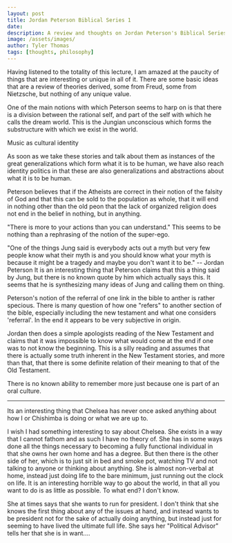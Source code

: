 ```yaml
---
layout: post
title: Jordan Peterson Biblical Series 1
date: 
description: A review and thoughts on Jordan Peterson's Biblical Series
image: /assets/images/
author: Tyler Thomas
tags: [thoughts, philosophy]
---
```



Having listened to the totality of this lecture, I am amazed at the paucity of things that are
interesting or unique in all of it. There are some basic ideas that are a review of theories
derived, some from Freud, some from Nietzsche, but nothing of any unique value. 

One of the main notions with which Peterson seems to harp on is that there is a division between the
rational self, and part of the self with which he calls the dream world. This is the Jungian
unconscious which forms the substructure with which we exist in the world. 

Music as cultural identity 

As soon as we take these stories and talk about them as instances of the great generalizations which
form what it is to be human, we have also reach identity politics in that these are also
generalizations and abstractions about what it is to be human. 

Peterson believes that if the Atheists are correct in their notion of the falsity of God and that
this can be sold to the population as whole, that it will end in nothing other than the old peon
that the lack of organized religion does not end in the belief in nothing, but in anything. 

"There is more to your actions than you can understand." 
This seems to be nothing than a rephrasing of the notion of the super-ego. 

"One of the things Jung said is everybody acts out a myth but very few people know what their myth
is and you should know what your myth is because it might be a tragedy and maybe you don't want it
to be." -- Jordan Peterson
It is an interesting thing that Peterson claims that this a thing said by Jung, but there is no
known quote by him which actually says this. It seems that he is synthesizing many ideas of Jung and
calling them on thing. 

Peterson's notion of the referral of one link in the bible to anther is rather specious. There is
many question of how one "refers" to another section of the bible, especially including the new
testament and what one considers 'referral'. In the end it appears to be very subjective in origin. 

Jordan then does a simple apologists reading of the New Testament and claims that it was impossible
to know what would come at the end if one was to not know the beginning. This is a silly reading and
assumes that there is actually some truth inherent in the New Testament stories, and more than that,
that there is some definite relation of their meaning to that of the Old Testament. 

There is no known ability to remember more just because one is part of an oral culture. 


-------

Its an interesting thing that Chelsea has never once asked anything about how I or Chishimba is
doing or what we are up to. 

I wish I had something interesting to say about Chelsea. She exists in a way that I cannot fathom
and as such I have no theory of. She has in some ways done all the things necessary to becoming a
fully functional individual in that she owns her own home and has a degree. But then there is the
other side of her, which is to just sit in bed and smoke pot, watching TV and not talking to anyone
or thinking about anything. She is almost non-verbal at home, instead just doing life to the bare
minimum, just running out the clock on life. It is an interesting horrible way to go about the
world, in that all you want to do is as little as possible. To what end? I don't know. 

She at times says that she wants to run for president. I don't think that she knows the first thing
about any of the issues at hand, and instead wants to be president not for the sake of actually
doing anything, but instead just for seeming to have lived the ultimate full life. She says her
"Political Advisor" tells her that she is in want....
